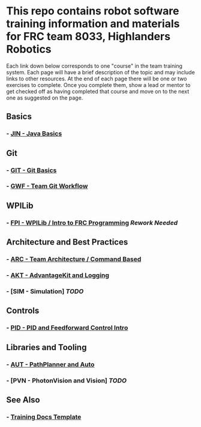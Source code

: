 # This repo contains robot software training information and materials for FRC team 8033, Highlanders Robotics

Each link down below corresponds to one "course" in the team training system. Each page will have a brief description of the topic and may include links to other resources. At the end of each page there will be one or two exercises to complete. Once you complete them, show a lead or mentor to get checked off as having completed that course and move on to the next one as suggested on the page.

## Basics

### - [**JIN** - Java Basics](Java.md)

## Git

### - [**GIT** - Git Basics](BasicGit.md)

### - [**GWF** - Team Git Workflow](GitWorkflow.md)

## WPILib

### - [**FPI** - WPILib / Intro to FRC Programming](WPILib.md) *Rework Needed*

## Architecture and Best Practices

### - [**ARC** - Team Architecture / Command Based](CommandBased.md)

### - [**AKT** - AdvantageKit and Logging](AdvantageKit.md)

### - [**SIM** - Simulation] *TODO*

## Controls

### - [**PID** - PID and Feedforward Control Intro](ControlsIntro.md)

## Libraries and Tooling

### - [**AUT** - PathPlanner and Auto](PathPlanner.md)

### - [**PVN** - PhotonVision and Vision] *TODO*

## See Also

### - [Training Docs Template](Template.md)
